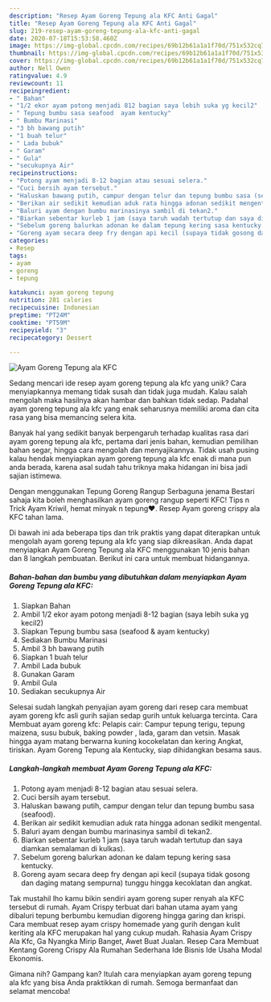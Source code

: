 ```yaml
---
description: "Resep Ayam Goreng Tepung ala KFC Anti Gagal"
title: "Resep Ayam Goreng Tepung ala KFC Anti Gagal"
slug: 219-resep-ayam-goreng-tepung-ala-kfc-anti-gagal
date: 2020-07-18T15:53:58.460Z
image: https://img-global.cpcdn.com/recipes/69b12b61a1a1f70d/751x532cq70/ayam-goreng-tepung-ala-kfc-foto-resep-utama.jpg
thumbnail: https://img-global.cpcdn.com/recipes/69b12b61a1a1f70d/751x532cq70/ayam-goreng-tepung-ala-kfc-foto-resep-utama.jpg
cover: https://img-global.cpcdn.com/recipes/69b12b61a1a1f70d/751x532cq70/ayam-goreng-tepung-ala-kfc-foto-resep-utama.jpg
author: Nell Owen
ratingvalue: 4.9
reviewcount: 11
recipeingredient:
- " Bahan"
- "1/2 ekor ayam potong menjadi 812 bagian saya lebih suka yg kecil2"
- " Tepung bumbu sasa seafood  ayam kentucky"
- " Bumbu Marinasi"
- "3 bh bawang putih"
- "1 buah telur"
- " Lada bubuk"
- " Garam"
- " Gula"
- "secukupnya Air"
recipeinstructions:
- "Potong ayam menjadi 8-12 bagian atau sesuai selera."
- "Cuci bersih ayam tersebut."
- "Haluskan bawang putih, campur dengan telur dan tepung bumbu sasa (seafood)."
- "Berikan air sedikit kemudian aduk rata hingga adonan sedikit mengental."
- "Baluri ayam dengan bumbu marinasinya sambil di tekan2."
- "Biarkan sebentar kurleb 1 jam (saya taruh wadah tertutup dan saya diamkan semalaman di kulkas)."
- "Sebelum goreng balurkan adonan ke dalam tepung kering sasa kentucky."
- "Goreng ayam secara deep fry dengan api kecil (supaya tidak gosong dan daging matang sempurna) tunggu hingga kecoklatan dan angkat."
categories:
- Resep
tags:
- ayam
- goreng
- tepung

katakunci: ayam goreng tepung 
nutrition: 281 calories
recipecuisine: Indonesian
preptime: "PT24M"
cooktime: "PT59M"
recipeyield: "3"
recipecategory: Dessert

---
```



![Ayam Goreng Tepung ala KFC](https://img-global.cpcdn.com/recipes/69b12b61a1a1f70d/751x532cq70/ayam-goreng-tepung-ala-kfc-foto-resep-utama.jpg)

Sedang mencari ide resep ayam goreng tepung ala kfc yang unik? Cara menyiapkannya memang tidak susah dan tidak juga mudah. Kalau salah mengolah maka hasilnya akan hambar dan bahkan tidak sedap. Padahal ayam goreng tepung ala kfc yang enak seharusnya memiliki aroma dan cita rasa yang bisa memancing selera kita.

Banyak hal yang sedikit banyak berpengaruh terhadap kualitas rasa dari ayam goreng tepung ala kfc, pertama dari jenis bahan, kemudian pemilihan bahan segar, hingga cara mengolah dan menyajikannya. Tidak usah pusing kalau hendak menyiapkan ayam goreng tepung ala kfc enak di mana pun anda berada, karena asal sudah tahu triknya maka hidangan ini bisa jadi sajian istimewa.

Dengan menggunakan Tepung Goreng Rangup Serbaguna jenama Bestari sahaja kita boleh menghasilkan ayam goreng rangup seperti KFC! Tips n Trick Ayam Kriwil, hemat minyak n tepung❤️. Resep Ayam goreng crispy ala KFC tahan lama.


Di bawah ini ada beberapa tips dan trik praktis yang dapat diterapkan untuk mengolah ayam goreng tepung ala kfc yang siap dikreasikan. Anda dapat menyiapkan Ayam Goreng Tepung ala KFC menggunakan 10 jenis bahan dan 8 langkah pembuatan. Berikut ini cara untuk membuat hidangannya.

<!--inarticleads1-->

##### Bahan-bahan dan bumbu yang dibutuhkan dalam menyiapkan Ayam Goreng Tepung ala KFC:

1. Siapkan  Bahan
1. Ambil 1/2 ekor ayam potong menjadi 8-12 bagian (saya lebih suka yg kecil2)
1. Siapkan  Tepung bumbu sasa (seafood &amp; ayam kentucky)
1. Sediakan  Bumbu Marinasi
1. Ambil 3 bh bawang putih
1. Siapkan 1 buah telur
1. Ambil  Lada bubuk
1. Gunakan  Garam
1. Ambil  Gula
1. Sediakan secukupnya Air


Selesai sudah langkah penyajian ayam goreng dari resep cara membuat ayam goreng kfc asli gurih sajian sedap gurih untuk keluarga tercinta. Cara Membuat ayam goreng kfc: Pelapis cair: Campur tepung terigu, tepung maizena, susu bubuk, baking powder , lada, garam dan vetsin. Masak hingga ayam matang berwarna kuning kocokelatan dan kering Angkat, tiriskan. Ayam Goreng Tepung ala Kentucky, siap dihidangkan besama saus. 

<!--inarticleads2-->

##### Langkah-langkah membuat Ayam Goreng Tepung ala KFC:

1. Potong ayam menjadi 8-12 bagian atau sesuai selera.
1. Cuci bersih ayam tersebut.
1. Haluskan bawang putih, campur dengan telur dan tepung bumbu sasa (seafood).
1. Berikan air sedikit kemudian aduk rata hingga adonan sedikit mengental.
1. Baluri ayam dengan bumbu marinasinya sambil di tekan2.
1. Biarkan sebentar kurleb 1 jam (saya taruh wadah tertutup dan saya diamkan semalaman di kulkas).
1. Sebelum goreng balurkan adonan ke dalam tepung kering sasa kentucky.
1. Goreng ayam secara deep fry dengan api kecil (supaya tidak gosong dan daging matang sempurna) tunggu hingga kecoklatan dan angkat.


Tak mustahil lho kamu bikin sendiri ayam goreng super renyah ala KFC tersebut di rumah. Ayam Crispy terbuat dari bahan utama ayam yang dibaluri tepung berbumbu kemudian digoreng hingga garing dan krispi. Cara membuat resep ayam crispy homemade yang gurih dengan kulit keriting ala KFC merupakan hal yang cukup mudah. Rahasia Ayam Crispy Ala Kfc, Ga Nyangka Mirip Banget, Awet Buat Jualan. Resep Cara Membuat Kentang Goreng Crispy Ala Rumahan Sederhana Ide Bisnis Ide Usaha Modal Ekonomis. 

Gimana nih? Gampang kan? Itulah cara menyiapkan ayam goreng tepung ala kfc yang bisa Anda praktikkan di rumah. Semoga bermanfaat dan selamat mencoba!
